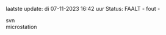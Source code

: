 laatste update: 
di 07-11-2023 16:42   uur 
Status: FAALT - fout - 
<div class="service R">svn</div><div class="service Y">microstation</div>